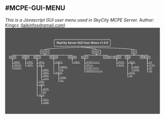 #MCPE-GUI-MENU
---
*This is a Javascript GUI user menu used in SkyCity MCPE Server.*
Author: Kingcc (laikinfox@gmail.com)
![img](./MCPE-GUI-MENU.png)